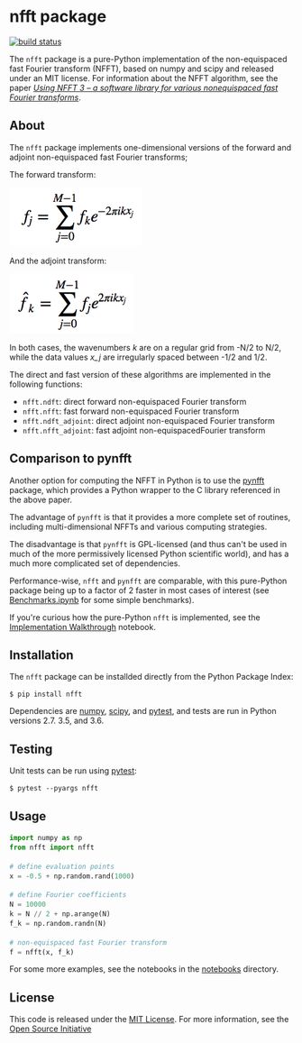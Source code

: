 # nfft package

[![build status](
  http://img.shields.io/travis/jakevdp/nfft/master.svg?style=flat)](
 https://travis-ci.org/jakevdp/nfft/)

The ``nfft`` package is a pure-Python implementation of the non-equispaced
fast Fourier transform (NFFT), based on numpy and scipy and released under
an MIT license.
For information about the NFFT algorithm, see the paper
[*Using NFFT 3 – a software library for various nonequispaced fast Fourier transforms*](http://dl.acm.org/citation.cfm?id=1555388).



## About

The ``nfft`` package implements one-dimensional versions of the forward and
adjoint non-equispaced fast Fourier transforms;

The forward transform:

![$f_j = \sum_{j=0}^{M-1} f_k e^{-2\pi i k x_j}$](figures/forward-formula.png)

And the adjoint transform:

![$\hat{f}_k = \sum_{j=0}^{M-1} f_j e^{2\pi i k x_j}$](figures/adjoint-formula.png)

In both cases, the wavenumbers *k* are on a regular grid from -N/2 to N/2,
while the data values *x_j* are irregularly spaced between -1/2 and 1/2.

The direct and fast version of these algorithms are implemented in the following
functions:

- ``nfft.ndft``: direct forward non-equispaced Fourier transform
- ``nfft.nfft``: fast forward non-equispaced Fourier transform
- ``nfft.ndft_adjoint``: direct adjoint non-equispaced Fourier transform
- ``nfft.nfft_adjoint``: fast adjoint non-equispacedFourier transform



## Comparison to pynfft

Another option for computing the NFFT in Python is to use the
[pynfft](https://github.com/ghisvail/pyNFFT/) package, which provides a
Python wrapper to the C library referenced in the above paper.

The advantage of ``pynfft`` is that it provides a more complete set of
routines, including multi-dimensional NFFTs and various computing strategies.

The disadvantage is that ``pynfft`` is GPL-licensed (and thus can't be used
in much of the more permissively licensed Python scientific world), and has
a much more complicated set of dependencies.

Performance-wise, ``nfft`` and ``pynfft`` are comparable, with this pure-Python
package being up to a factor of 2 faster in most cases of interest
(see [Benchmarks.ipynb](notebooks/Benchmarks.ipynb) for some simple
benchmarks).

If you're curious how the pure-Python ``nfft`` is implemented, see the [Implementation Walkthrough](notebooks/ImplementationWalkthrough.ipynb) notebook.



## Installation

The ``nfft`` package can be installded directly from the Python Package Index:

```
$ pip install nfft
```

Dependencies are [numpy](http://www.numpy.org), [scipy](http://www.scipy.org), and [pytest](http://www.pytest.org), and tests are run in Python versions 2.7. 3.5, and 3.6.




## Testing

Unit tests can be run using [pytest](http://pytest.org):

```
$ pytest --pyargs nfft
```



## Usage

```python
import numpy as np
from nfft import nfft

# define evaluation points
x = -0.5 + np.random.rand(1000)

# define Fourier coefficients
N = 10000
k = N // 2 + np.arange(N)
f_k = np.random.randn(N)

# non-equispaced fast Fourier transform
f = nfft(x, f_k)
```

For some more examples, see the notebooks in the [notebooks](notebooks)
directory.




## License

This code is released under the [MIT License](LICENSE). For more information,
see the [Open Source Initiative](https://opensource.org/licenses/MIT)